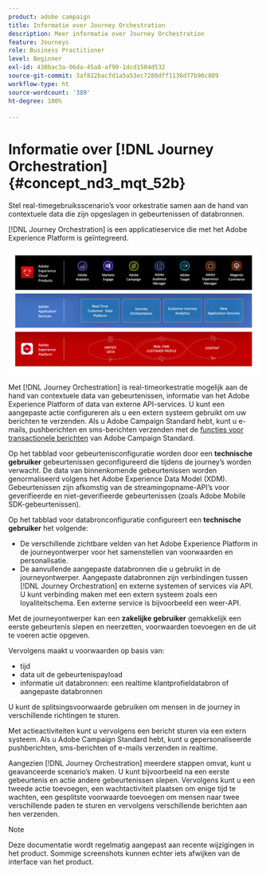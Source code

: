 ```yaml
---
product: adobe campaign
title: Informatie over Journey Orchestration
description: Meer informatie over Journey Orchestration
feature: Journeys
role: Business Practitioner
level: Beginner
exl-id: 430bac3a-06da-45a8-af90-1dcd1504d532
source-git-commit: 3af822bacfd1a5a53ec7280dff1136d77b90c809
workflow-type: ht
source-wordcount: '389'
ht-degree: 100%

---
```


# Informatie over [!DNL Journey Orchestration]{#concept_nd3_mqt_52b}

Stel real-timegebruiksscenario’s voor orkestratie samen aan de hand van contextuele data die zijn opgeslagen in gebeurtenissen of databronnen.

[!DNL Journey Orchestration] is een applicatieservice die met het Adobe Experience Platform is geïntegreerd.

![](../assets/journeydiagram.png)

Met [!DNL Journey Orchestration] is real-timeorkestratie mogelijk aan de hand van contextuele data van gebeurtenissen, informatie van het Adobe Experience Platform of data van externe API-services. U kunt een aangepaste actie configureren als u een extern systeem gebruikt om uw berichten te verzenden. Als u Adobe Campaign Standard hebt, kunt u e-mails, pushberichten en sms-berichten verzenden met de [functies voor transactionele berichten](https://experienceleague.adobe.com/docs/campaign-standard/using/communication-channels/transactional-messaging/getting-started-with-transactional-msg.html?lang=nl) van Adobe Campaign Standard.

Op het tabblad voor gebeurtenisconfiguratie worden door een **technische gebruiker** gebeurtenissen geconfigureerd die tijdens de journey’s worden verwacht. De data van binnenkomende gebeurtenissen worden genormaliseerd volgens het Adobe Experience Data Model (XDM). Gebeurtenissen zijn afkomstig van de streamingopname-API’s voor geverifieerde en niet-geverifieerde gebeurtenissen (zoals Adobe Mobile SDK-gebeurtenissen).

Op het tabblad voor databronconfiguratie configureert een **technische gebruiker** het volgende:

* De verschillende zichtbare velden van het Adobe Experience Platform in de journeyontwerper voor het samenstellen van voorwaarden en personalisatie.
* De aanvullende aangepaste databronnen die u gebruikt in de journeyontwerper. Aangepaste databronnen zijn verbindingen tussen [!DNL Journey Orchestration] en externe systemen of services via API. U kunt verbinding maken met een extern systeem zoals een loyaliteitschema. Een externe service is bijvoorbeeld een weer-API.

Met de journeyontwerper kan een **zakelijke gebruiker** gemakkelijk een eerste gebeurtenis slepen en neerzetten, voorwaarden toevoegen en de uit te voeren actie opgeven.

Vervolgens maakt u voorwaarden op basis van:

* tijd
* data uit de gebeurtenispayload
* informatie uit databronnen: een realtime klantprofieldatabron of aangepaste databronnen

U kunt de splitsingsvoorwaarde gebruiken om mensen in de journey in verschillende richtingen te sturen.

Met actieactiviteiten kunt u vervolgens een bericht sturen via een extern systeem. Als u Adobe Campaign Standard hebt, kunt u gepersonaliseerde pushberichten, sms-berichten of e-mails verzenden in realtime.

Aangezien [!DNL Journey Orchestration] meerdere stappen omvat, kunt u geavanceerde scenario’s maken. U kunt bijvoorbeeld na een eerste gebeurtenis en actie andere gebeurtenissen slepen. Vervolgens kunt u een tweede actie toevoegen, een wachtactiviteit plaatsen om enige tijd te wachten, een gesplitste voorwaarde toevoegen om mensen naar twee verschillende paden te sturen en vervolgens verschillende berichten aan hen verzenden.

>[!NOTE]
>
>Deze documentatie wordt regelmatig aangepast aan recente wijzigingen in het product. Sommige screenshots kunnen echter iets afwijken van de interface van het product.
